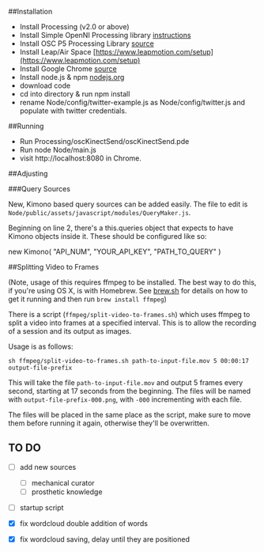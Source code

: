 ##Installation

- Install Processing (v2.0 or above)
- Install Simple OpenNI Processing library [instructions](https://code.google.com/p/simple-openni/wiki/Installation?ts=1377782923&updated=Installation)
- Install OSC P5 Processing Library [source](http://www.sojamo.de/libraries/oscP5/)
- Install Leap/Air Space [https://www.leapmotion.com/setup](https://www.leapmotion.com/setup)
- Install Google Chrome [source](http://www.google.com/chrome)
- Install node.js & npm [nodejs.org](http://nodejs.org/)
- download code
- cd into directory & run npm install
- rename Node/config/twitter-example.js as Node/config/twitter.js and populate with twitter credentials.



##Running

- Run Processing/oscKinectSend/oscKinectSend.pde
- Run node Node/main.js
- visit http://localhost:8080 in Chrome.


##Adjusting

###Query Sources

New, Kimono based query sources can be added easily. The file to edit is ```Node/public/assets/javascript/modules/QueryMaker.js```.

Beginning on line 2, there's a this.queries object that expects to have Kimono objects inside it. These should be configured like so:

new Kimono( "API_NUM", "YOUR_API_KEY", "PATH_TO_QUERY" )

##Splitting Video to Frames

(Note, usage of this requires ffmpeg to be installed. The best way to do this, if you're using OS X, is with Homebrew. See [brew.sh](http://brew.sh) for details on how to get it running and then run ```brew install ffmpeg```)

There is a script (```ffmpeg/split-video-to-frames.sh```) which uses ffmpeg to split a video into frames at a specified interval. This is to allow the recording of a session and its output as images.

Usage is as follows:

```sh ffmpeg/split-video-to-frames.sh path-to-input-file.mov 5 00:00:17 output-file-prefix```

This will take the file ```path-to-input-file.mov``` and output 5 frames every second, starting at 17 seconds from the beginning. The files will be named with ```output-file-prefix-000.png```, with ```-000``` incrementing with each file. 

The files will be placed in the same place as the script, make sure to move them before running it again, otherwise they'll be overwritten.

## TO DO
- [ ] add new sources
  - [ ] mechanical curator
  - [ ] prosthetic knowledge
- [ ] startup script
- [x] fix wordcloud double addition of words
- [x] fix wordcloud saving, delay until they are positioned

